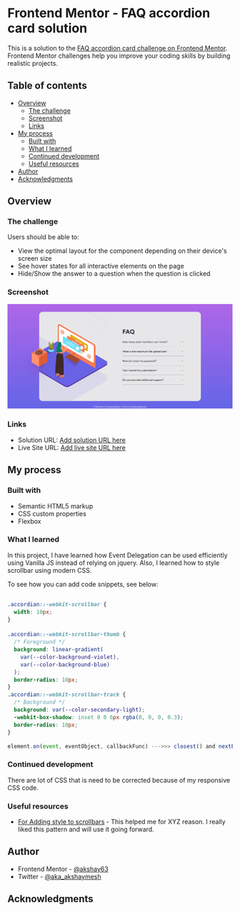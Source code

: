 # Frontend Mentor - FAQ accordion card solution

This is a solution to the [FAQ accordion card challenge on Frontend Mentor](https://www.frontendmentor.io/challenges/faq-accordion-card-XlyjD0Oam). Frontend Mentor challenges help you improve your coding skills by building realistic projects.

## Table of contents

- [Overview](#overview)
  - [The challenge](#the-challenge)
  - [Screenshot](#screenshot)
  - [Links](#links)
- [My process](#my-process)
  - [Built with](#built-with)
  - [What I learned](#what-i-learned)
  - [Continued development](#continued-development)
  - [Useful resources](#useful-resources)
- [Author](#author)
- [Acknowledgments](#acknowledgments)

## Overview

### The challenge

Users should be able to:

- View the optimal layout for the component depending on their device's screen size
- See hover states for all interactive elements on the page
- Hide/Show the answer to a question when the question is clicked

### Screenshot

![](./screenshot.png)

### Links

- Solution URL: [Add solution URL here](https://your-solution-url.com)
- Live Site URL: [Add live site URL here](https://your-live-site-url.com)

## My process

### Built with

- Semantic HTML5 markup
- CSS custom properties
- Flexbox

### What I learned

In this project, I have learned how Event Delegation can be used efficiently using Vanilla JS instead of relying on jquery. Also, I learned how to style scrollbar using modern CSS.

To see how you can add code snippets, see below:

```html

```

```css
.accordian::-webkit-scrollbar {
  width: 10px;
}

.accordian::-webkit-scrollbar-thumb {
  /* Foreground */
  background: linear-gradient(
    var(--color-background-violet),
    var(--color-background-blue)
  );
  border-radius: 10px;
}
.accordian::-webkit-scrollbar-track {
  /* Background */
  background: var(--color-secondary-light);
  -webkit-box-shadow: inset 0 0 6px rgba(0, 0, 0, 0.3);
  border-radius: 10px;
}
```

```js
element.on(event, eventObject, callbackFunc) --->>> closest() and nextElementSibling() functions can be used to create Event Delegation instead of jquery's on() method
```

### Continued development

There are lot of CSS that is need to be corrected because of my responsive CSS code.

### Useful resources

- [For Adding style to scrollbars](https://css-tricks.com/the-current-state-of-styling-scrollbars-in-css/) - This helped me for XYZ reason. I really liked this pattern and will use it going forward.

## Author

- Frontend Mentor - [@akshay63](https://www.frontendmentor.io/profile/akshay63)
- Twitter - [@aka_akshaymesh](https://www.twitter.com/aka_akshaymesh)

## Acknowledgments
